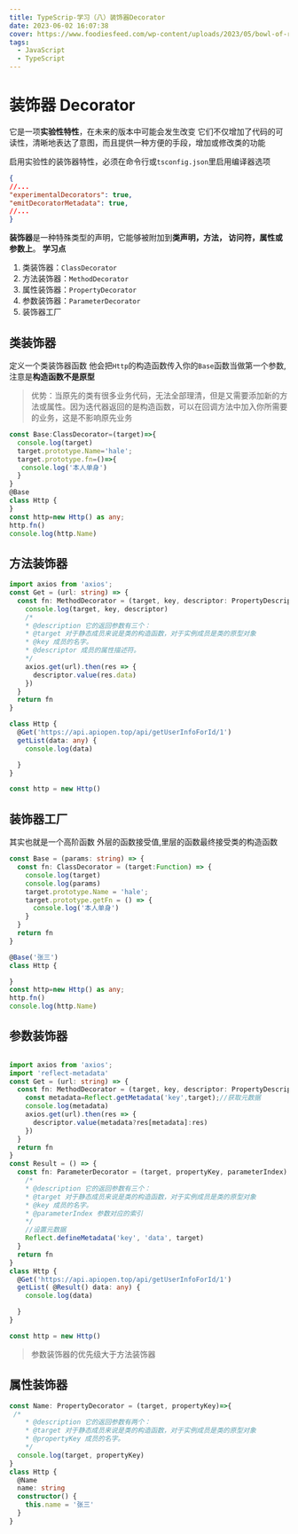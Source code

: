 ```yaml
---
title: TypeScrip-学习（八）装饰器Decorator
date: 2023-06-02 16:07:38
cover: https://www.foodiesfeed.com/wp-content/uploads/2023/05/bowl-of-raspberries.jpg
tags:
  - JavaScript
  - TypeScript
---
```

# 装饰器 Decorator

它是一项**实验性特性**，在未来的版本中可能会发生改变
它们不仅增加了代码的可读性，清晰地表达了意图，而且提供一种方便的手段，增加或修改类的功能

启用实验性的装饰器特性，必须在命令行或`tsconfig.json`里启用编译器选项

```json
{
//...
"experimentalDecorators": true,    
"emitDecoratorMetadata": true, 
//...
}

 ```

**装饰器**是一种特殊类型的声明，它能够被附加到**类声明，方法， 访问符，属性或参数上**。
**学习点**

1. 类装饰器：`ClassDecorator`
2. 方法装饰器：`MethodDecorator`
3. 属性装饰器：`PropertyDecorator`
4. 参数装饰器：`ParameterDecorator`
5. 装饰器工厂

## 类装饰器

定义一个类装饰器函数 他会把`Http`的构造函数传入你的`Base`函数当做第一个参数,注意是**构造函数不是原型**
> 优势：当原先的类有很多业务代码，无法全部理清，但是又需要添加新的方法或属性。因为迭代器返回的是构造函数，可以在回调方法中加入你所需要的业务，这是不影响原先业务

```ts
const Base:ClassDecorator=(target)=>{
  console.log(target)
  target.prototype.Name='hale';
  target.prototype.fn=()=>{
   console.log('本人单身')
  }
}
@Base
class Http {
}
const http=new Http() as any;
http.fn()
console.log(http.Name)
```

## 方法装饰器

```ts
import axios from 'axios';
const Get = (url: string) => {
  const fn: MethodDecorator = (target, key, descriptor: PropertyDescriptor) => {
    console.log(target, key, descriptor)
    /*
    * @description 它的返回参数有三个：
    * @target 对于静态成员来说是类的构造函数，对于实例成员是类的原型对象
    * @key 成员的名字。
    * @descriptor 成员的属性描述符。
    */
    axios.get(url).then(res => {
      descriptor.value(res.data)
    })
  }
  return fn
}

class Http {
  @Get('https://api.apiopen.top/api/getUserInfoForId/1')
  getList(data: any) {
    console.log(data)

  }
}

const http = new Http()
```

## 装饰器工厂

其实也就是一个高阶函数 外层的函数接受值,里层的函数最终接受类的构造函数

```ts
const Base = (params: string) => {
  const fn: ClassDecorator = (target:Function) => {
    console.log(target)
    console.log(params)
    target.prototype.Name = 'hale';
    target.prototype.getFn = () => {
      console.log('本人单身')
    }
  }
  return fn
}

@Base('张三')
class Http {

}
const http=new Http() as any;
http.fn()
console.log(http.Name)
```

## 参数装饰器

```ts

import axios from 'axios';
import 'reflect-metadata'
const Get = (url: string) => {
  const fn: MethodDecorator = (target, key, descriptor: PropertyDescriptor) => {
    const metadata=Reflect.getMetadata('key',target);//获取元数据
    console.log(metadata)
    axios.get(url).then(res => {
      descriptor.value(metadata?res[metadata]:res)
    })
  }
  return fn
}
const Result = () => {
  const fn: ParameterDecorator = (target, propertyKey, parameterIndex) => {
    /*
    * @description 它的返回参数有三个：
    * @target 对于静态成员来说是类的构造函数，对于实例成员是类的原型对象
    * @key 成员的名字。
    * @parameterIndex 参数对应的索引
    */
    //设置元数据
    Reflect.defineMetadata('key', 'data', target)
  }
  return fn
}
class Http {
  @Get('https://api.apiopen.top/api/getUserInfoForId/1')
  getList( @Result() data: any) {
    console.log(data)

  }
}

const http = new Http()
```

> 参数装饰器的优先级大于方法装饰器

## 属性装饰器

```ts
const Name: PropertyDecorator = (target, propertyKey)=>{
 /*
    * @description 它的返回参数有两个：
    * @target 对于静态成员来说是类的构造函数，对于实例成员是类的原型对象
    * @propertyKey 成员的名字。
    */
  console.log(target, propertyKey)
}
class Http {
  @Name
  name: string
  constructor() {
    this.name = '张三'
  }
}
```
